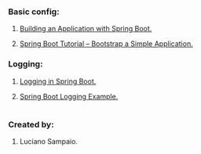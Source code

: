 ### Basic config:

1. [Building an Application with Spring Boot.](https://spring.io/guides/gs/spring-boot)

1. [Spring Boot Tutorial – Bootstrap a Simple Application.](https://www.baeldung.com/spring-boot-start)

### Logging:

1. [Logging in Spring Boot.](https://www.baeldung.com/spring-boot-logging)

1. [Spring Boot Logging Example.](https://mkyong.com/spring-boot/spring-boot-logging-example/)

#
### Created by:

1. Luciano Sampaio.
